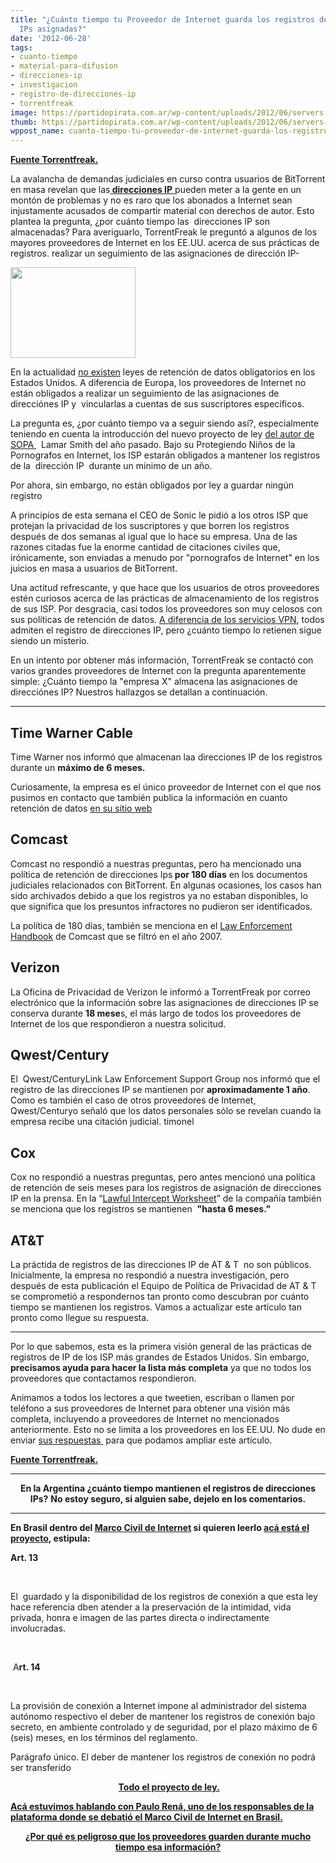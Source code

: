 ```yaml
---
title: "¿Cuánto tiempo tu Proveedor de Internet guarda los registros de direcciones
  IPs asignadas?"
date: '2012-06-28'
tags:
- cuanto-tiempo
- material-para-difusion
- direcciones-ip
- investigacion
- registro-de-direcciones-ip
- torrentfreak
image: https://partidopirata.com.ar/wp-content/uploads/2012/06/servers.jpg
thumb: https://partidopirata.com.ar/wp-content/uploads/2012/06/servers-150x145.jpg
wppost_name: cuanto-tiempo-tu-proveedor-de-internet-guarda-los-registros-de-direcciones-ips-asignadas
---
```


<strong><a href="https://torrentfreak.com/how-long-does-your-isp-store-ip-address-logs-120629/" target="_blank">Fuente Torrentfreak.</a></strong>

La avalancha de demandas judiciales en curso contra usuarios de BitTorrent en masa revelan que las<a href="https://es.wikipedia.org/wiki/Direcci%C3%B3n_IP" target="_blank"><strong> direcciones IP</strong> </a>pueden meter a la gente en un montón de problemas y no es raro que los abonados a Internet sean injustamente acusados de compartir material con derechos de autor. Esto plantea la pregunta, ¿por cuánto tiempo las  direcciones IP son almacenadas? Para averiguarlo, TorrentFreak le preguntó a algunos de los mayores proveedores de Internet en los EE.UU. acerca de sus prácticas de registros. realizar un seguimiento de las asignaciones de dirección IP-

<a href="https://partidopirata.com.ar/wp-content/uploads/2012/06/servers.jpg"><img class="alignright size-full wp-image-5009" title="servers" src="https://partidopirata.com.ar/wp-content/uploads/2012/06/servers.jpg" alt="" width="200" height="145" /></a>

En la actualidad <a href="https://www.eff.org/issues/mandatory-data-retention">no existen</a> leyes de retención de datos obligatorios en los Estados Unidos. A diferencia de Europa, los proveedores de Internet no están obligados a realizar un seguimiento de las asignaciones de direcciónes IP y  vincularlas a cuentas de sus suscriptores específicos.

La pregunta es, ¿por cuánto tiempo va a seguir siendo así?, especialmente teniendo en cuenta la introducción del nuevo proyecto de ley <a href="http://torrentfreak.com/sopa-author-is-a-pirate-a-repeat-offender/">del autor de SOPA </a>  Lamar Smith del año pasado. Bajo su Protegiendo Niños de la Pornografos en Internet, los ISP estarán obligados a mantener los registros de la  dirección IP  durante un mínimo de un año.

Por ahora, sin embargo, no están obligados por ley a guardar ningún registro

A principios de esta semana el CEO de Sonic le pidió a los otros ISP que protejan la privacidad de los suscriptores y que borren los registros después de dos semanas al igual que lo hace su empresa. Una de las razones citadas fue la enorme cantidad de citaciones civiles que, irónicamente, son enviadas a menudo por "pornografos de Internet" en los juicios en masa a usuarios de BitTorrent.

Una actitud refrescante, y que hace que los usuarios de otros proveedores estén curiosos acerca de las prácticas de almacenamiento de los registros de sus ISP. Por desgracia, casi todos los proveedores son muy celosos con sus políticas de retención de datos. <a href="http://torrentfreak.com/which-vpn-providers-really-take-anonymity-seriously-111007/">A diferencia de los servicios VPN</a>, todos admiten el registro de direcciones IP, pero ¿cuánto tiempo lo retienen sigue siendo un misterio.

En un intento por obtener más información, TorrentFreak se contactó con varios grandes proveedores de Internet con la pregunta aparentemente simple: ¿Cuánto tiempo la "empresa X" almacena las asignaciones de direcciónes IP? Nuestros hallazgos se detallan a continuación.

<hr />

<h2>Time Warner Cable</h2>
Time Warner nos informó que almacenan laa direcciones IP de los registros durante un <strong>máximo de 6 meses.</strong>

Curiosamente, la empresa es el único proveedor de Internet con el que nos pusimos en contacto que también publica la información en cuanto retención de datos <a href="http://www.timewarnercable.com/corporate/subpoenacompliance.html">en su sitio web </a>
<h2>Comcast</h2>
Comcast no respondió a nuestras preguntas, pero ha mencionado una política de retención de direcciones Ips<strong> por 180 días</strong> en los documentos judiciales relacionados con BitTorrent. En algunas ocasiones, los casos han sido archivados debido a que los registros ya no estaban disponibles, lo que significa que los presuntos infractores no pudieron ser identificados.

La política de 180 días, también se menciona en el <a href="http://www.scribd.com/doc/98462086/Comcast-Spy">Law Enforcement Handbook</a> de Comcast que se filtró en el año 2007.
<h2>Verizon</h2>
La Oficina de Privacidad de Verizon le informó a TorrentFreak por correo electrónico que la información sobre las asignaciones de direcciones IP se conserva durante <strong>18 mese</strong>s, el más largo de todos los proveedores de Internet de los que respondieron a nuestra solicitud.
<h2>Qwest/Century</h2>
El  Qwest/CenturyLink Law Enforcement Support Group nos informó que el registro de las direcciones IP se mantienen por <strong>aproximadamente 1 año</strong>. Como es también el caso de otros proveedores de Internet, Qwest/Centuryo señaló que los datos personales sólo se revelan cuando la empresa recibe una citación judicial.
timonel
<h2>Cox</h2>
Cox no respondió a nuestras preguntas, pero antes mencionó una política de retención de seis meses para los registros de asignación de direcciones IP en la prensa. En la “<a href="http://www.scribd.com/doc/98463535/cox-spy">Lawful Intercept Worksheet</a>” de la compañía también se menciona que los registros se mantienen  <strong>"hasta 6 meses."</strong>
<h2>AT&amp;T</h2>
La práctida de registros de las direcciones IP de AT &amp; T  no son públicos. Inicialmente, la empresa no respondió a nuestra investigación, pero después de esta publicación el Equipo de Política de Privacidad de AT &amp; T se comprometió a respondernos tan pronto como descubran por cuánto tiempo se mantienen los registros. Vamos a actualizar este artículo tan pronto como llegue su respuesta.

<hr />

Por lo que sabemos, esta es la primera visión general de las prácticas de registros de IP de los ISP más grandes de Estados Unidos. Sin embargo, <strong>precisamos ayuda para hacer la lista más completa</strong> ya que no todos los proveedores que contactamos respondieron.

Animamos a todos los lectores a que tweetien, escriban o llamen por teléfono a sus proveedores de Internet para obtener una visión más completa, incluyendo a proveedores de Internet no mencionados anteriormente. Esto no se limita a los proveedores en los EE.UU. No dude en enviar <a href="https://torrentfreak.com/author/ernesto/">sus respuestas </a> para que podamos ampliar este artículo.

<strong><a href="https://torrentfreak.com/how-long-does-your-isp-store-ip-address-logs-120629/" target="_blank">Fuente Torrentfreak.</a></strong>

<hr />
<p style="text-align: center;"><strong>En la Argentina ¿cuánto tiempo mantienen el registros de direcciones IPs?</strong>
<strong> No estoy seguro, si alguien sabe, dejelo en los comentarios.</strong></p>


<hr />

<strong>En Brasil dentro del <a href="https://partidopirata.com.ar/3765/el-marco-civil-de-internet-en-brasil-entro-en-diputados">Marco Civil de Internet</a> si quieren leerlo <a href="http://culturadigital.br/marcocivil/debate/" target="_blank">acá está el proyecto</a>, estipula:</strong>

<strong>Art. 13</strong>

&nbsp;
<div>

El  guardado y la disponibilidad de los registros de conexión a que esta ley hace referencia dben atender a la preservación de la intimidad, vida privada, honra e imagen de las partes directa o indirectamente involucradas.

<a>   </a>

</div>
<div>

 A<strong>rt. 14</strong>

<a>   </a>

</div>
La provisión de conexión a Internet impone al administrador del sistema autónomo respectivo el deber de mantener los registros de conexión bajo secreto, en ambiente controlado y de seguridad, por el plazo máximo de 6 (seis) meses, en los términos del reglamento.

Parágrafo único. El deber de mantener los registros de conexión no podrá ser transferido
<p style="text-align: center;"><strong> <a href="http://culturadigital.br/marcocivil/debate/" target="_blank">Todo el proyecto de ley.</a></strong></p>
<strong></strong>
<strong> <a href="https://partidopirata.com.ar/3891/podcast-con-paulo-rena-da-silva-santarem-gestor-del-marco-civil-de-internet-de-brasil">Acá estuvimos hablando con Paulo Rená, uno de los responsables de la plataforma donde se debatió el Marco Civil de Internet en Brasil.</a></strong>
<p style="text-align: center;"><strong><a href="https://partidopirata.com.ar/5014/siguiendo-con-el-tema-del-guardado-de-asignaciones-de-direcciones-ips-peligros-de-ese-archivo">¿Por qué es peligroso que los proveedores guarden durante mucho tiempo esa información?</a></strong></p>
